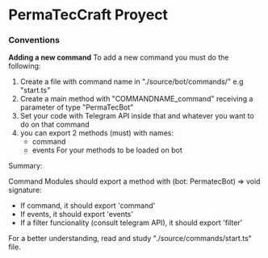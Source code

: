 # PermaTecCraft Proyect

### Conventions

**Adding a new command**
To add a new command you must do the following:

1. Create a file with command name in "./source/bot/commands/" e.g "start.ts"
2. Create a main method with "COMMANDNAME_command" receiving a parameter of type "PermaTecBot"
3. Set your code with Telegram API inside that and whatever you want to do on that command
4. you can export 2 methods (must) with names:
   - command
   - events
     For your methods to be loaded on bot

Summary:

Command Modules should export a method with (bot: PermatecBot) => void signature:

- If command, it should export 'command'
- If events, it should export 'events'
- If a filter funcionality (consult telegram API), it should export 'filter'

For a better understanding, read and study "./source/commands/start.ts" file.
